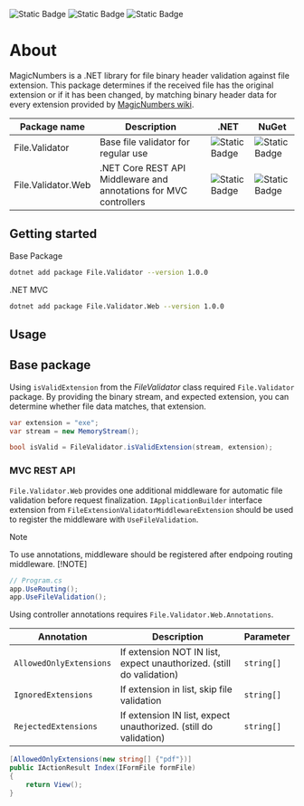 ![Static Badge](https://img.shields.io/badge/.net%208.0-green?style=flat)
![Static Badge](https://img.shields.io/badge/nuget%20main-v1.0.0-blue?link=https%3A%2F%2Fwww.nuget.org%2Fpackages%2FFile.Validator%2F)
![Static Badge](https://img.shields.io/badge/nuget%20web-v1.0.0-blue?link=https%3A%2F%2Fwww.nuget.org%2Fpackages%2FFile.Validator.Web%2F)

# About

MagicNumbers is a .NET library for file binary header validation against file extension. 
This package determines if the received file has the original extension or if it has been changed, by matching binary header data for every extension provided by [MagicNumbers wiki](https://www.wikiwand.com/en/Magic_number_(programming)).

| Package name | Description | .NET | NuGet |
| ------------ | ----------- | ---- | ----- |
| File.Validator       | Base file validator for regular use | ![Static Badge](https://img.shields.io/badge/.net%208.0-green?style=flat)     |  ![Static Badge](https://img.shields.io/badge/nuget%20-v1.0.0-blue?link=https%3A%2F%2Fwww.nuget.org%2Fpackages%2FFile.Validator%2F)     |
| File.Validator.Web  |  .NET Core REST API Middleware and annotations for MVC controllers | ![Static Badge](https://img.shields.io/badge/.net%208.0-green?style=flat)     |  ![Static Badge](https://img.shields.io/badge/nuget%20-v1.0.0-blue?link=https%3A%2F%2Fwww.nuget.org%2Fpackages%2FFile.Validator.Web%2F)   |

## Getting started

Base Package
```bash
dotnet add package File.Validator --version 1.0.0
```
.NET MVC
```bash
dotnet add package File.Validator.Web --version 1.0.0
```

## Usage

## Base package

Using `isValidExtension` from the _FileValidator_ class required `File.Validator` package. By providing the binary stream, and expected extension, you can determine whether file data matches, that extension.

```c#
var extension = "exe";
var stream = new MemoryStream();

bool isValid = FileValidator.isValidExtension(stream, extension);
```

### MVC REST API

`File.Validator.Web` provides one additional middleware for automatic file validation before request finalization. `IApplicationBuilder` interface extension from `FileExtensionValidatorMiddlewareExtension` should be used to register the middleware with `UseFileValidation`. 

> [!NOTE] 
> To use annotations, middleware should be registered after endpoing routing middleware. [!NOTE]

```c#
// Program.cs
app.UseRouting();
app.UseFileValidation();
```

Using controller annotations requires `File.Validator.Web.Annotations`.

| Annotation | Description | Parameter |
| ---------- | ----------- | --------- | 
| `AllowedOnlyExtensions` | If extension NOT IN list, expect unauthorized. (still do validation) | `string[]` |
| `IgnoredExtensions` | If extension in list, skip file validation | `string[]` |
| `RejectedExtensions` | If extension IN list, expect unauthorized. (still do validation) | `string[]` |

```c#
[AllowedOnlyExtensions(new string[] {"pdf"})]
public IActionResult Index(IFormFile formFile)
{
    return View();
}
```
